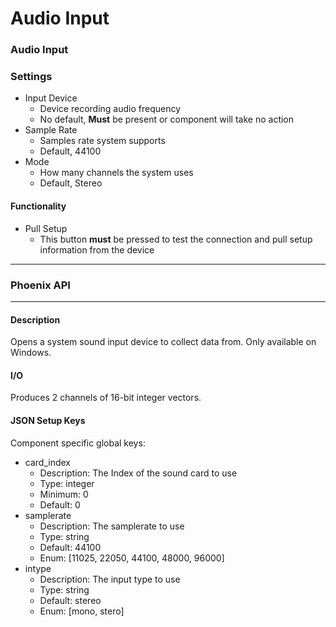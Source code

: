 # Audio Input

### Audio Input

### Settings

* Input Device
  * Device recording audio frequency
  * No default, **Must** be present or component will take no action
* Sample Rate
  * Samples rate system supports
  * Default, 44100
* Mode
  * How many channels the system uses
  * Default, Stereo

#### Functionality

* Pull Setup
  * This button **must** be pressed to test the connection and pull setup information from the device

***

### Phoenix API

***

#### Description

Opens a system sound input device to collect data from. Only available on Windows.

#### I/O

Produces 2 channels of 16-bit integer vectors.

#### JSON Setup Keys

Component specific global keys:

* card\_index
  * Description: The Index of the sound card to use
  * Type: integer
  * Minimum: 0
  * Default: 0
* samplerate
  * Description: The samplerate to use
  * Type: string
  * Default: 44100
  * Enum: \[11025, 22050, 44100, 48000, 96000]
* intype
  * Description: The input type to use
  * Type: string
  * Default: stereo
  * Enum: \[mono, stero]
